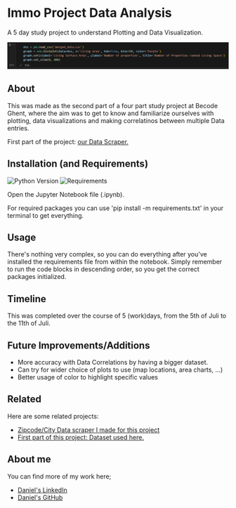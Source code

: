 # Immo Project Data Analysis

A 5 day study project to understand Plotting and Data Visualization.

![Data!](./assets/image.png)

## About

This was made as the second part of a four part study project at Becode Ghent, where the aim was to get to know and familiarize ourselves with plotting, data visualizations and making correlatinos between multiple Data entries.

First part of the project: [our Data Scraper.]('https://github.com/danielbauwens/challenge-collecting-data')

## Installation (and Requirements)

![Python Version](https://img.shields.io/badge/Python-3.xx-orange) ![Requirements](https://img.shields.io/badge/Easy-For_You-gr)

Open the Jupyter Notebook file (.ipynb).

For required packages you can use 'pip install -m requirements.txt' in your terminal to get everything.
## Usage

There's nothing very complex, so you can do everything after you've installed the requirements file from within the notebook. 
Simply remember to run the code blocks in descending order, so you get the correct packages initialized.
## Timeline

This was completed over the course of 5 (work)days, from the 5th of Juli to the 11th of Juli.
## Future Improvements/Additions

- More accuracy with Data Correlations by having a bigger dataset.
- Can try for wider choice of plots to use (map locations, area charts, ...)
- Better usage of color to highlight specific values
## Related

Here are some related projects:

- [Zipcode/City Data scraper I made for this project](https://github.com/matiassingers/awesome-readme)
- [First part of this project: Dataset used here.](https://github.com/matiassingers/awesome-readme)


## About me

You can find more of my work here;

- [Daniel's LinkedIn](https://www.linkedin.com/in/daniel-bauwens-5515a8256/)
- [Daniel's GitHub](https://github.com/danielbauwens)